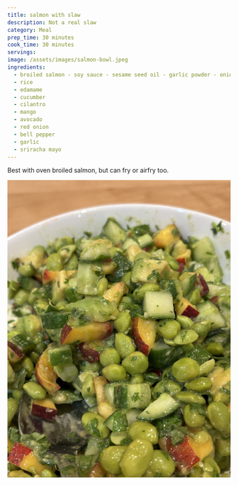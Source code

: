 ```yaml
---
title: salmon with slaw
description: Not a real slaw
category: Meal
prep_time: 30 minutes
cook_time: 30 minutes
servings:
image: /assets/images/salmon-bowl.jpeg
ingredients:
  - broiled salmon - soy sauce - sesame seed oil - garlic powder - onion powder - sriracha - brown sugar
  - rice
  - edamame
  - cucumber
  - cilantro
  - mango
  - avocado
  - red onion
  - bell pepper
  - garlic
  - sriracha mayo
---
```



Best with oven broiled salmon, but can fry or airfry too.

![slaw](/assets/images/edamameslaw.jpeg)